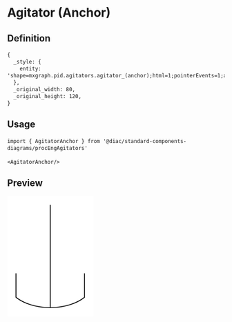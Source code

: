 # Agitator (Anchor)

## Definition

```
{
  _style: { 
    entity: 'shape=mxgraph.pid.agitators.agitator_(anchor);html=1;pointerEvents=1;align=center;verticalLabelPosition=bottom;verticalAlign=top;dashed=0;',
  },
  _original_width: 80,
  _original_height: 120,
}
```

## Usage

```
import { AgitatorAnchor } from '@diac/standard-components-diagrams/procEngAgitators'

<AgitatorAnchor/>
```

## Preview

<img src="./agitator-anchor.png" width="200"/>
